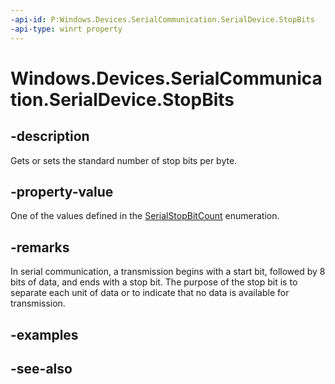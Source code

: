 ----api-id: P:Windows.Devices.SerialCommunication.SerialDevice.StopBits
-api-type: winrt property
---<!-- Property syntaxpublic Windows.Devices.SerialCommunication.SerialStopBitCount StopBits { get;  set; }--># Windows.Devices.SerialCommunication.SerialDevice.StopBits## -descriptionGets or sets the standard number of stop bits per byte.## -property-valueOne of the values defined in the [SerialStopBitCount](serialstopbitcount.md) enumeration.## -remarksIn serial communication, a transmission begins with a start bit, followed by 8 bits of data, and ends with a stop bit. The purpose of the stop bit is to separate each unit of data or to indicate that no data is available for transmission.## -examples## -see-also